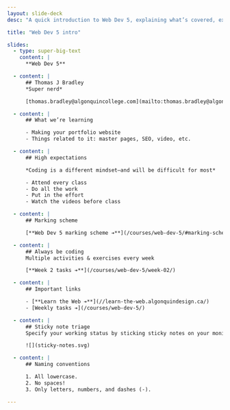 ```yaml
---
layout: slide-deck
desc: "A quick introduction to Web Dev 5, explaining what’s covered, expectations & marking scheme."

title: "Web Dev 5 intro"

slides:
  - type: super-big-text
    content: |
      **Web Dev 5**

  - content: |
      ## Thomas J Bradley
      *Super nerd*

      [thomas.bradley@algonquincollege.com](mailto:thomas.bradley@algonquincollege.com)

  - content: |
      ## What we’re learning

      - Making your portfolio website
      - Things related to it: master pages, SEO, video, etc.

  - content: |
      ## High expectations

      *Coding is a different mindset—and will be difficult for most*

      - Attend every class
      - Do all the work
      - Put in the effort
      - Watch the videos before class

  - content: |
      ## Marking scheme

      [**Web Dev 5 marking scheme ➔**](/courses/web-dev-5/#marking-scheme)

  - content: |
      ## Always be coding
      Multiple activities & exercises every week

      [**Week 2 tasks ➔**](/courses/web-dev-5/week-02/)

  - content: |
      ## Important links

      - [**Learn the Web ➔**](//learn-the-web.algonquindesign.ca/)
      - [Weekly tasks ➔](/courses/web-dev-5/)

  - content: |
      ## Sticky note triage
      Specify your working status by sticking sticky notes on your monitor

      ![](sticky-notes.svg)

  - content: |
      ## Naming conventions

      1. All lowercase.
      2. No spaces!
      3. Only letters, numbers, and dashes (-).

---
```

